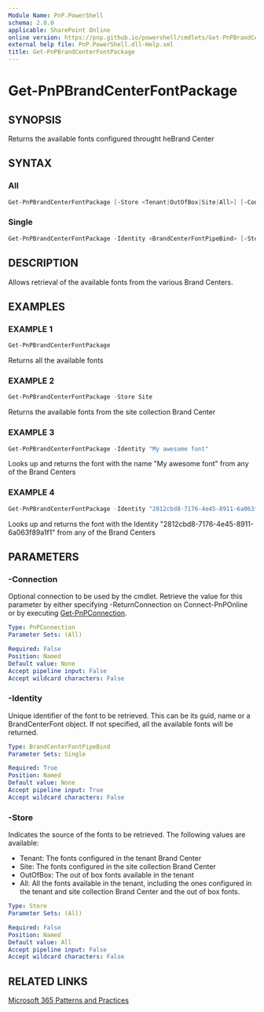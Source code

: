 ```yaml
---
Module Name: PnP.PowerShell
schema: 2.0.0
applicable: SharePoint Online
online version: https://pnp.github.io/powershell/cmdlets/Get-PnPBrandCenterFontPackage.html
external help file: PnP.PowerShell.dll-Help.xml
title: Get-PnPBrandCenterFontPackage
---
```

  
# Get-PnPBrandCenterFontPackage

## SYNOPSIS
Returns the available fonts configured throught heBrand Center

## SYNTAX

### All
```powershell
Get-PnPBrandCenterFontPackage [-Store <Tenant|OutOfBox|Site|All>] [-Connection <PnPConnection>]
```

### Single
```powershell
Get-PnPBrandCenterFontPackage -Identity <BrandCenterFontPipeBind> [-Store <Tenant|OutOfBox|Site|All>] [-Connection <PnPConnection>]
```

## DESCRIPTION
Allows retrieval of the available fonts from the various Brand Centers.

## EXAMPLES

### EXAMPLE 1
```powershell
Get-PnPBrandCenterFontPackage
```

Returns all the available fonts

### EXAMPLE 2
```powershell
Get-PnPBrandCenterFontPackage -Store Site
```

Returns the available fonts from the site collection Brand Center

### EXAMPLE 3
```powershell
Get-PnPBrandCenterFontPackage -Identity "My awesome font"
```

Looks up and returns the font with the name "My awesome font" from any of the Brand Centers

### EXAMPLE 4
```powershell
Get-PnPBrandCenterFontPackage -Identity "2812cbd8-7176-4e45-8911-6a063f89a1f1"
```

Looks up and returns the font with the Identity "2812cbd8-7176-4e45-8911-6a063f89a1f1" from any of the Brand Centers

## PARAMETERS

### -Connection
Optional connection to be used by the cmdlet. Retrieve the value for this parameter by either specifying -ReturnConnection on Connect-PnPOnline or by executing [Get-PnPConnection](Get-PnPConnection.md).

```yaml
Type: PnPConnection
Parameter Sets: (All)

Required: False
Position: Named
Default value: None
Accept pipeline input: False
Accept wildcard characters: False
```

### -Identity
Unique identifier of the font to be retrieved. This can be its guid, name or a BrandCenterFont object. If not specified, all the available fonts will be returned.

```yaml
Type: BrandCenterFontPipeBind
Parameter Sets: Single

Required: True
Position: Named
Default value: None
Accept pipeline input: True
Accept wildcard characters: False
```

### -Store
Indicates the source of the fonts to be retrieved. The following values are available:
- Tenant: The fonts configured in the tenant Brand Center
- Site: The fonts configured in the site collection Brand Center
- OutOfBox: The out of box fonts available in the tenant
- All: All the fonts available in the tenant, including the ones configured in the tenant and site collection Brand Center and the out of box fonts.

```yaml
Type: Store
Parameter Sets: (All)

Required: False
Position: Named
Default value: All
Accept pipeline input: False
Accept wildcard characters: False
```

## RELATED LINKS

[Microsoft 365 Patterns and Practices](https://aka.ms/m365pnp)